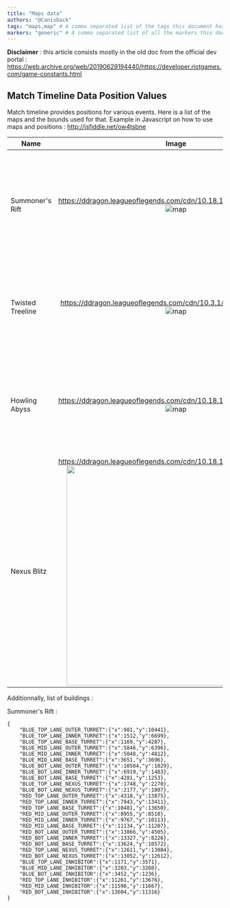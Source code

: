 ```yaml
---
title: "Maps data"
authors: "@Canisback" 
tags: "maps,map" # A comma separated list of the tags this document has
markers: "generic" # A comma separated list of all the markers this document has
---
```


**Disclaimer** : this article consists mostly in the old doc from the official dev portal :
https://web.archive.org/web/20190629194440/https://developer.riotgames.com/game-constants.html

## Match Timeline Data Position Values

Match timeline provides positions for various events. Here is a list of the maps and the bounds used for that.
Example in Javascript on how to use maps and positions : http://jsfiddle.net/ow4tsbne

| Name     |      Image      |  Notes |
|----------|:-------------:|:------|
| Summoner's Rift |  https://ddragon.leagueoflegends.com/cdn/10.18.1/img/map/map11.png <br />![map](https://ddragon.leagueoflegends.com/cdn/10.18.1/img/map/map11.png)| Map bounds : <ul><li>min: {x: -120, y: -120}</li><li>max: {x: 14870, y: 14980}</li></ul> |
| Twisted Treeline |  https://ddragon.leagueoflegends.com/cdn/10.3.1/img/map/map10.png <br />![map](https://ddragon.leagueoflegends.com/cdn/10.3.1/img/map/map10.png)| Map bounds : <ul><li>min: {x: 0, y: 0}</li><li>max: {x: 15398, y: 15398}</li></ul> |
| Howling Abyss |  https://ddragon.leagueoflegends.com/cdn/10.18.1/img/map/map12.png <br />![map](https://ddragon.leagueoflegends.com/cdn/10.18.1/img/map/map12.png)| Map bounds : <ul><li>min: {x: -28, y: -19}</li><li>max: {x: 12849, y: 12858}</li></ul> |
| Nexus Blitz |  https://ddragon.leagueoflegends.com/cdn/10.18.1/img/map/map21.png <br /><img src="https://ddragon.leagueoflegends.com/cdn/10.18.1/img/map/map21.png" width=512px/>| |


Additionnally, list of buildings : 

Summoner's Rift : 
```
{
    "BLUE_TOP_LANE_OUTER_TURRET":{"x":981,"y":10441},
    "BLUE_TOP_LANE_INNER_TURRET":{"x":1512,"y":6699},
    "BLUE_TOP_LANE_BASE_TURRET":{"x":1169,"y":4287},
    "BLUE_MID_LANE_OUTER_TURRET":{"x":5846,"y":6396},
    "BLUE_MID_LANE_INNER_TURRET":{"x":5048,"y":4812},
    "BLUE_MID_LANE_BASE_TURRET":{"x":3651,"y":3696},
    "BLUE_BOT_LANE_OUTER_TURRET":{"x":10504,"y":1029},
    "BLUE_BOT_LANE_INNER_TURRET":{"x":6919,"y":1483},
    "BLUE_BOT_LANE_BASE_TURRET":{"x":4281,"y":1253},
    "BLUE_TOP_LANE_NEXUS_TURRET":{"x":1748,"y":2270},
    "BLUE_BOT_LANE_NEXUS_TURRET":{"x":2177,"y":1807},
    "RED_TOP_LANE_OUTER_TURRET":{"x":4318,"y":13875},
    "RED_TOP_LANE_INNER_TURRET":{"x":7943,"y":13411},
    "RED_TOP_LANE_BASE_TURRET":{"x":10481,"y":13650},
    "RED_MID_LANE_OUTER_TURRET":{"x":8955,"y":8510},
    "RED_MID_LANE_INNER_TURRET":{"x":9767,"y":10113},
    "RED_MID_LANE_BASE_TURRET":{"x":11134,"y":11207},
    "RED_BOT_LANE_OUTER_TURRET":{"x":13866,"y":4505},
    "RED_BOT_LANE_INNER_TURRET":{"x":13327,"y":8226},
    "RED_BOT_LANE_BASE_TURRET":{"x":13624,"y":10572},
    "RED_TOP_LANE_NEXUS_TURRET":{"x":12611,"y":13084},
    "RED_BOT_LANE_NEXUS_TURRET":{"x":13052,"y":12612},
    "BLUE_TOP_LANE_INHIBITOR":{"x":1171,"y":3571},
    "BLUE_MID_LANE_INHIBITOR":{"x":3203,"y":3208},
    "BLUE_BOT_LANE_INHIBITOR":{"x":3452,"y":1236},
    "RED_TOP_LANE_INHIBITOR":{"x":11261,"y":13676},
    "RED_MID_LANE_INHIBITOR":{"x":11598,"y":11667},
    "RED_BOT_LANE_INHIBITOR":{"x":13604,"y":11316}
}
```
